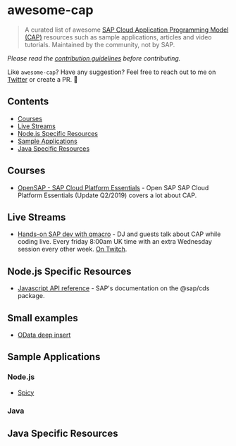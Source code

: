 # awesome-cap

> A curated list of awesome [SAP Cloud Application Programming Model (CAP)](https://blogs.sap.com/2018/06/05/introducing-the-new-application-programming-model-for-sap-cloud-platform/) resources such as sample applications, articles and video tutorials. Maintained by the community, not by SAP.

*Please read the [contribution guidelines](contributing.md) before contributing.*

Like `awesome-cap`? Have any suggestion? Feel free to reach out to me on [Twitter](https://twitter.com/tiagobalmeida) or create a PR. 👋

## Contents

- [Courses](#courses)
- [Live Streams](#live-streams)
- [Node.js Specific Resources](#node.js-specific-resources)
- [Sample Applications](#sample-applications)
- [Java Specific Resources](#java-specific-resources)

## Courses

- [OpenSAP - SAP Cloud Platform Essentials](https://open.sap.com/courses/cp1-3/) - Open SAP SAP Cloud Platform Essentials (Update Q2/2019) covers a lot about CAP.

## Live Streams

- [Hands-on SAP dev with qmacro](https://blogs.sap.com/2019/01/16/hands-on-sap-dev-with-qmacro-new-live-stream-series/) - DJ and guests talk about CAP while coding live. Every friday 8:00am UK time with an extra Wednesday session every other week. [On Twitch](https://www.twitch.tv/qmacro99).

## Node.js Specific Resources
- [Javascript API reference](https://help.sap.com/viewer/65de2977205c403bbc107264b8eccf4b/Cloud/en-US/a131984aefe94ff884e6b6819ee76bd9.html) - SAP's documentation on the @sap/cds package.

## Small examples

 - [OData deep insert](https://github.com/sapmentors/cap-community/tree/master/examples/deep-insert)

## Sample Applications

### Node.js

- [Spicy](https://github.com/SAP/cloud-sample-spaceflight-node)

### Java

## Java Specific Resources
